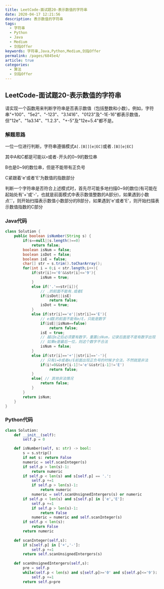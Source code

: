 ```yaml
---
title: LeetCode-面试题20-表示数值的字符串
date: 2020-04-17 12:21:56
description: 表示数值的字符串
tags: 
  - 字符串
  - Python
  - Java
  - Medium
  - 剑指Offer
keywords: 字符串,Java,Python,Medium,剑指Offer
permalink: /pages/6845e4/
article: true
categories: 
  - 算法
  - 剑指Offer
---
```


## LeetCode-面试题20-表示数值的字符串

请实现一个函数用来判断字符串是否表示数值（包括整数和小数）。例如，字符串"+100"、"5e2"、"-123"、"3.1416"、"0123"及"-1E-16"都表示数值，但"12e"、"1a3.14"、"1.2.3"、"+-5"及"12e+5.4"都不是。

 <!--more-->

### 解题思路

一位一位进行判断，字符串遵循模式`A[.[B]][e|EC]`或者`.[B][e|EC]`

其中A和C都是可能以`+`或者`-`开头的0~9的数位串

B也是0~9的数位串，但是不能带有正负号

C紧跟着'e'或者'E'为数值的指数部分

判断一个字符串是否符合上述模式时，首先尽可能多地扫描0~9的数位(有可能在起始处有'+'或'-'，也就是前面模式中表示数值整数的A部分)，如果遇到小数点'.'，则开始扫描表示数值小数部分的B部分，如果遇到'e'或者'E'，则开始扫描表示数值指数的C部分

### Java代码

```java
class Solution {
    public boolean isNumber(String s) {
        if(s==null||s.length()==0)
            return false;
        boolean isNum = false;
        boolean isDot = false;
        boolean isE = false;
        char[] str = s.trim().toCharArray();
        for(int i = 0;i < str.length;i++){
            if(str[i]>='0'&&str[i]<='9'){
                isNum = true;
            }
            else if('.'==str[i]){
                // .的前面不能有.或者E
                if(isDot||isE)
                    return false;
                isDot = true;
            }
            else if(str[i]=='e'||str[i]=='E'){
                // e或E的前面不能有e/E，只能是数字
                if(isE||isNum==false)
                    return false;
                isE = true;
                // 越过e之后必须要有数字，重置isNum，记录后面是不是有数字出现
                // 如果e是最后一位，则这个数字不合法
                isNum = false;
            }
            else if(str[i]=='+'||str[i]=='-'){
                // 只有i=0或者e/E前面出现正负号的时候才合法，不然就是非法
                if(i!=0&&str[i-1]!='e'&&str[i-1]!='E')
                    return false;
            }
            else{ // 其他非法情况
                return false;
            }
        }
        return isNum;
    }
}
```

### Python代码

```python
class Solution:
    def __init__(self):
        self.p = 0

    def isNumber(self, s: str) -> bool:
        s = s.strip()
        if not s: return False
        numeric = self.scanInteger(s)
        if self.p > len(s)-1:
            return numeric
        if self.p < len(s) and s[self.p] == '.':
            self.p +=1
            if self.p > len(s)-1:
                return numeric
            numeric = self.scanUnsignedIntergers(s) or numeric
        if self.p < len(s) and s[self.p] in ['e','E']:
            self.p +=1
            if self.p > len(s)-1:
                return False
            numeric = numeric and self.scanInteger(s)
        if self.p < len(s):
            return False
        return numeric
    
    def scanInteger(self,s):
        if s[self.p] in ['+','-']:
            self.p +=1
        return self.scanUnsignedIntergers(s)
    
    def scanUnsignedIntergers(self,s):
        pre = self.p
        while(self.p < len(s) and s[self.p]>='0' and s[self.p]<='9'):
            self.p +=1
        return self.p>pre
```

